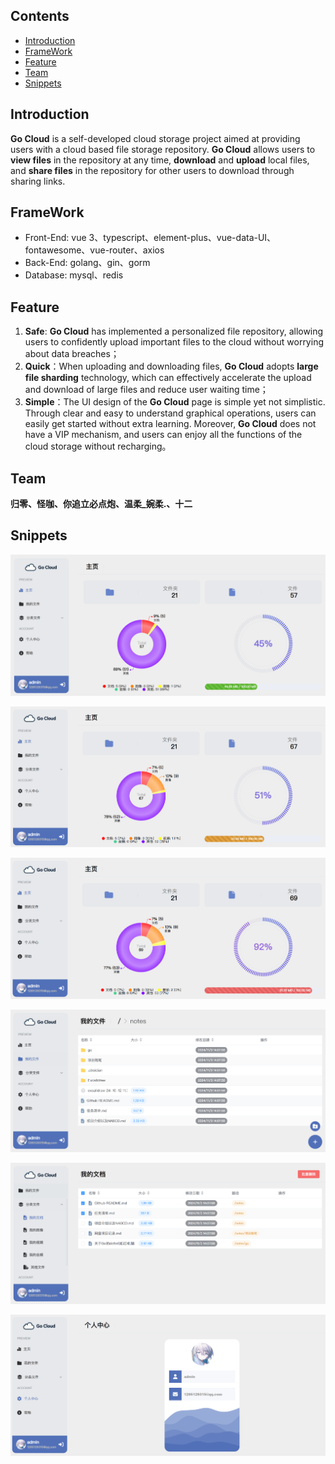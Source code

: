 ## Contents

- [Introduction](#introduction)
- [FrameWork](#framework)
- [Feature](#feature)
- [Team](#team)
- [Snippets](#snippets)

## Introduction

**Go Cloud** is a self-developed cloud storage project aimed at providing users with a cloud based file storage repository. **Go Cloud** allows users to **view files** in the repository at any time, **download** and **upload** local files, and **share files** in the repository for other users to download through sharing links.

## FrameWork

- Front-End: vue 3、typescript、element-plus、vue-data-UI、fontawesome、vue-router、axios
- Back-End: golang、gin、gorm
- Database: mysql、redis

## Feature

1. **Safe**: **Go Cloud** has implemented a personalized file repository, allowing users to confidently upload important files to the cloud without worrying about data breaches；
2. **Quick**：When uploading and downloading files, **Go Cloud** adopts **large file sharding** technology, which can effectively accelerate the upload and download of large files and reduce user waiting time；
3. **Simple**：The UI design of the **Go Cloud** page is simple yet not simplistic. Through clear and easy to understand graphical operations, users can easily get started without extra learning. Moreover, **Go Cloud** does not have a VIP mechanism, and users can enjoy all the functions of the cloud storage without recharging。

## Team

**归零、怪咖、你追立必点炮、温柔\_婉柔.、十二**

## Snippets

![主页1](./snippets/2f2292b2a6755a251289981e884505fd.png)

![主页2](./snippets/0738d1079a4b2ed33c5203428cdfc1f0.png)

![主页3](./snippets/fcaf3253a68870e41a5358baad1439dd.png)

![我的文件](./snippets/908cbb04d2be7d3fef90022ba307f5e3.png)

![分类文件](./snippets/5f701133b4b46471218a02acd557ab13.png)

![个人中心](./snippets/965a6e4f70f2abfe1d6d33c01534ea7f.png)
